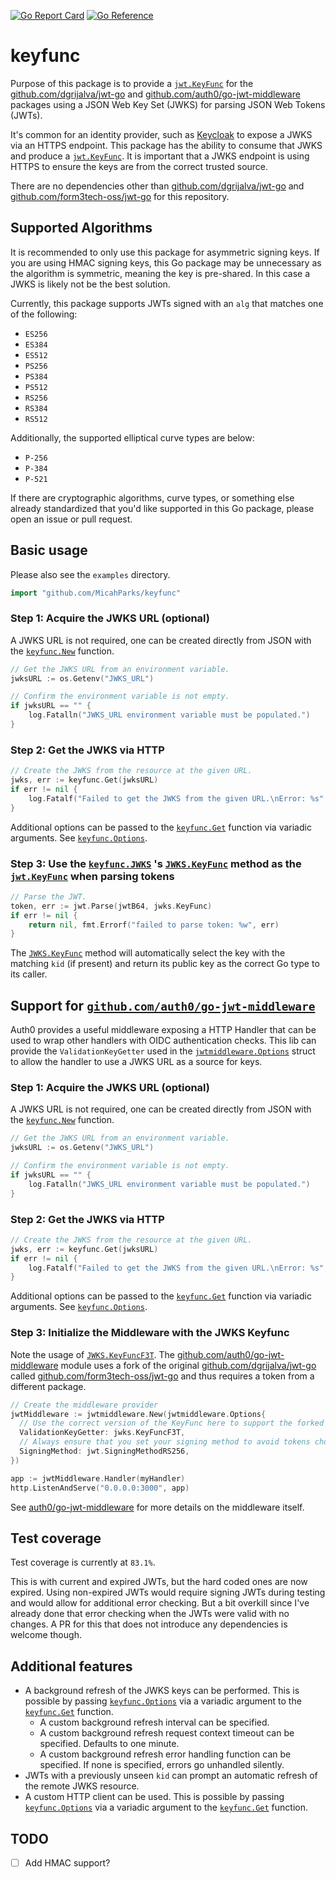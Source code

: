[![Go Report Card](https://goreportcard.com/badge/github.com/MicahParks/keyfunc)](https://goreportcard.com/report/github.com/MicahParks/keyfunc) [![Go Reference](https://pkg.go.dev/badge/github.com/MicahParks/keyfunc.svg)](https://pkg.go.dev/github.com/MicahParks/keyfunc)

# keyfunc

Purpose of this package is to provide a
[`jwt.KeyFunc`](https://pkg.go.dev/github.com/dgrijalva/jwt-go@v3.2.0+incompatible#Keyfunc) for the
[github.com/dgrijalva/jwt-go](https://github.com/dgrijalva/jwt-go)
and [github.com/auth0/go-jwt-middleware](https://github.com/auth0/go-jwt-middleware) packages using a JSON Web Key Set
(JWKS) for parsing JSON Web Tokens (JWTs).

It's common for an identity provider, such as [Keycloak](https://www.keycloak.org/) to expose a JWKS via an HTTPS
endpoint. This package has the ability to consume that JWKS and produce a
[`jwt.KeyFunc`](https://pkg.go.dev/github.com/dgrijalva/jwt-go@v3.2.0+incompatible#Keyfunc). It is important that a JWKS
endpoint is using HTTPS to ensure the keys are from the correct trusted source.

There are no dependencies other than [github.com/dgrijalva/jwt-go](https://github.com/dgrijalva/jwt-go)
and [github.com/form3tech-oss/jwt-go](https://github.com/form3tech-oss/jwt-go) for this repository.

## Supported Algorithms

It is recommended to only use this package for asymmetric signing keys. If you are using HMAC signing keys, this Go
package may be unnecessary as the algorithm is symmetric, meaning the key is pre-shared. In this case a JWKS is likely
not be the best solution.

Currently, this package supports JWTs signed with an `alg` that matches one of the following:

* `ES256`
* `ES384`
* `ES512`
* `PS256`
* `PS384`
* `PS512`
* `RS256`
* `RS384`
* `RS512`

Additionally, the supported elliptical curve types are below:

* `P-256`
* `P-384`
* `P-521`

If there are cryptographic algorithms, curve types, or something else already standardized that you'd like supported in
this Go package, please open an issue or pull request.

## Basic usage

Please also see the `examples` directory.

```go
import "github.com/MicahParks/keyfunc"
```

### Step 1: Acquire the JWKS URL (optional)

A JWKS URL is not required, one can be created directly from JSON with the
[`keyfunc.New`](https://pkg.go.dev/github.com/MicahParks/keyfunc#New) function.

```go
// Get the JWKS URL from an environment variable.
jwksURL := os.Getenv("JWKS_URL")

// Confirm the environment variable is not empty.
if jwksURL == "" {
	log.Fatalln("JWKS_URL environment variable must be populated.")
}
```

### Step 2: Get the JWKS via HTTP

```go
// Create the JWKS from the resource at the given URL.
jwks, err := keyfunc.Get(jwksURL)
if err != nil {
	log.Fatalf("Failed to get the JWKS from the given URL.\nError: %s", err.Error())
}
```

Additional options can be passed to the [`keyfunc.Get`](https://pkg.go.dev/github.com/MicahParks/keyfunc#Get) function
via variadic arguments. See [`keyfunc.Options`](https://pkg.go.dev/github.com/MicahParks/keyfunc#Options).

### Step 3: Use the [`keyfunc.JWKS`](https://pkg.go.dev/github.com/MicahParks/keyfunc#JWKS) 's [`JWKS.KeyFunc`](https://pkg.go.dev/github.com/MicahParks/keyfunc#JWKS.KeyFunc) method as the [`jwt.KeyFunc`](https://pkg.go.dev/github.com/dgrijalva/jwt-go@v3.2.0+incompatible#Keyfunc) when parsing tokens

```go
// Parse the JWT.
token, err := jwt.Parse(jwtB64, jwks.KeyFunc)
if err != nil {
	return nil, fmt.Errorf("failed to parse token: %w", err)
}
```

The [`JWKS.KeyFunc`](https://pkg.go.dev/github.com/MicahParks/keyfunc#JWKS.KeyFunc) method will automatically select the
key with the matching `kid` (if present) and return its public key as the correct Go type to its caller.

## Support for [`github.com/auth0/go-jwt-middleware`](https://github.com/auth0/go-jwt-middleware)

Auth0 provides a useful middleware exposing a HTTP Handler that can be used to wrap other handlers with OIDC authentication checks. This lib can provide the `ValidationKeyGetter` used in the [`jwtmiddleware.Options`](https://pkg.go.dev/github.com/auth0/go-jwt-middleware#Options) struct to allow the handler to use a JWKS URL as a source for keys.

### Step 1: Acquire the JWKS URL (optional)
A JWKS URL is not required, one can be created directly from JSON with the
[`keyfunc.New`](https://pkg.go.dev/github.com/MicahParks/keyfunc#New) function.

```go
// Get the JWKS URL from an environment variable.
jwksURL := os.Getenv("JWKS_URL")

// Confirm the environment variable is not empty.
if jwksURL == "" {
	log.Fatalln("JWKS_URL environment variable must be populated.")
}
```

### Step 2: Get the JWKS via HTTP

```go
// Create the JWKS from the resource at the given URL.
jwks, err := keyfunc.Get(jwksURL)
if err != nil {
	log.Fatalf("Failed to get the JWKS from the given URL.\nError: %s", err.Error())
}
```

Additional options can be passed to the [`keyfunc.Get`](https://pkg.go.dev/github.com/MicahParks/keyfunc#Get) function
via variadic arguments. See [`keyfunc.Options`](https://pkg.go.dev/github.com/MicahParks/keyfunc#Options).


### Step 3: Initialize the Middleware with the JWKS Keyfunc

Note the usage of [`JWKS.KeyFuncF3T`](https://pkg.go.dev/github.com/MicahParks/keyfunc#JWKS.KeyFuncF3T). The [github.com/auth0/go-jwt-middleware](https://github.com/auth0/go-jwt-middleware) module uses a fork of the original [github.com/dgrijalva/jwt-go](https://github.com/dgrijalva/jwt-go) called [github.com/form3tech-oss/jwt-go](https://github.com/form3tech-oss/jwt-go) and thus requires a token from a different package.

```go
// Create the middleware provider
jwtMiddleware := jwtmiddleware.New(jwtmiddleware.Options{
  // Use the correct version of the KeyFunc here to support the forked lib used in jwtmiddleware
  ValidationKeyGetter: jwks.KeyFuncF3T,
  // Always ensure that you set your signing method to avoid tokens choosing the "none" method
  SigningMethod: jwt.SigningMethodRS256,
})

app := jwtMiddleware.Handler(myHandler)
http.ListenAndServe("0.0.0.0:3000", app)
```

See [auth0/go-jwt-middleware](https://github.com/auth0/go-jwt-middleware) for more details on the middleware itself.

## Test coverage

Test coverage is currently at `83.1%`.

This is with current and expired JWTs, but the hard coded ones are now expired. Using non-expired JWTs would require
signing JWTs during testing and would allow for additional error checking. But a bit overkill since I've already done
that error checking when the JWTs were valid with no changes. A PR for this that does not introduce any dependencies is
welcome though.

## Additional features

* A background refresh of the JWKS keys can be performed. This is possible by passing
  [`keyfunc.Options`](https://pkg.go.dev/github.com/MicahParks/keyfunc#Options) via a variadic argument to the
  [`keyfunc.Get`](https://pkg.go.dev/github.com/MicahParks/keyfunc#Get) function.
	* A custom background refresh interval can be specified.
	* A custom background refresh request context timeout can be specified. Defaults to one minute.
	* A custom background refresh error handling function can be specified. If none is specified, errors go unhandled
	  silently.
* JWTs with a previously unseen `kid` can prompt an automatic refresh of the remote JWKS resource.
* A custom HTTP client can be used. This is possible by passing
  [`keyfunc.Options`](https://pkg.go.dev/github.com/MicahParks/keyfunc#Options) via a variadic argument to the
  [`keyfunc.Get`](https://pkg.go.dev/github.com/MicahParks/keyfunc#Get) function.

## TODO

- [ ] Add HMAC support?
